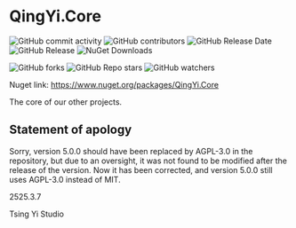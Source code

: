 # QingYi.Core

![GitHub commit activity](https://img.shields.io/github/commit-activity/w/QingYi-Studio/QingYi.Core?link=https%3A%2F%2Fgithub.com%2FQingYi-Studio%2FQingYi.Core)<!-- ![GitHub commits since latest release](https://img.shields.io/github/commits-since/QingYi-Studio/QingYi.Core/latest?include_prereleases&link=https%3A%2F%2Fgithub.com%2FTYLDDB%2FTYLDDB-CSharp%2Freleases) -->
![GitHub contributors](https://img.shields.io/github/contributors-anon/QingYi-Studio/QingYi.Core)
![GitHub Release Date](https://img.shields.io/github/release-date-pre/QingYi-Studio/QingYi.Core)
![GitHub Release](https://img.shields.io/github/v/release/QingYi-Studio/QingYi.Core)
![NuGet Downloads](https://img.shields.io/nuget/dt/QingYi.Core)

![GitHub forks](https://img.shields.io/github/forks/QingYi-Studio/QingYi.Core)
![GitHub Repo stars](https://img.shields.io/github/stars/QingYi-Studio/QingYi.Core)
![GitHub watchers](https://img.shields.io/github/watchers/QingYi-Studio/QingYi.Core)

Nuget link: https://www.nuget.org/packages/QingYi.Core

The core of our other projects.

## Statement of apology
Sorry, version 5.0.0 should have been replaced by AGPL-3.0 in the repository, but due to an oversight, it was not found to be modified after the release of the version. Now it has been corrected, and version 5.0.0 still uses AGPL-3.0 instead of MIT.

2525.3.7

Tsing Yi Studio
